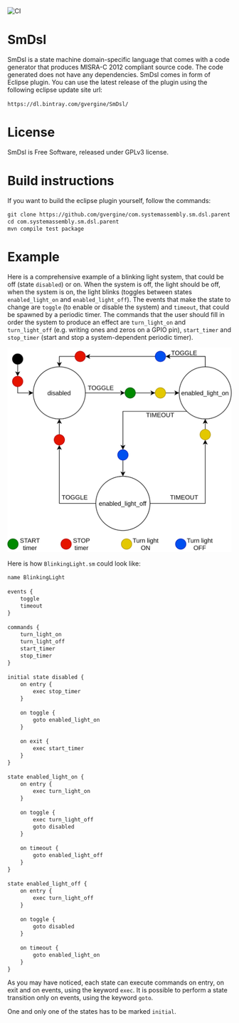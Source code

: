 ![CI](https://github.com/gvergine/com.systemassembly.sm.dsl.parent/workflows/Java%20CI%20with%20Maven/badge.svg)
# SmDsl
SmDsl is a state machine domain-specific language that comes with a code generator that produces MISRA-C 2012 compliant source code. The code generated does not have any dependencies.
SmDsl comes in form of Eclipse plugin. You can use the latest release of the plugin using the following eclipse update site url:

`https://dl.bintray.com/gvergine/SmDsl/`

# License
SmDsl is Free Software, released under GPLv3 license.

# Build instructions
If you want to build the eclipse plugin yourself, follow the commands:

```
git clone https://github.com/gvergine/com.systemassembly.sm.dsl.parent
cd com.systemassembly.sm.dsl.parent
mvn compile test package
```
# Example

Here is a comprehensive example of a blinking light system, that could be off (state `disabled`) or on. When the system is off, the light should be off, when the system is on, the light blinks (toggles between states `enabled_light_on` and `enabled_light_off`).
The events that make the state to change are `toggle` (to enable or disable the system) and `timeout`, that could be spawned by a periodic timer.
The commands that the user should fill in order the system to produce an effect are `turn_light_on` and `turn_light_off` (e.g. writing ones and zeros on a GPIO pin), `start_timer` and `stop_timer` (start and stop a system-dependent periodic timer).

![BlinkingLight.png](https://github.com/gvergine/com.systemassembly.sm.dsl.parent/blob/master/com.systemassembly.sm.dsl.tests/src/com/systemassembly/sm/dsl/tests/models/BlinkingLight.png?raw=true)

Here is how `BlinkingLight.sm` could look like:


```
name BlinkingLight

events {
    toggle
    timeout
}

commands {
    turn_light_on
    turn_light_off
    start_timer
    stop_timer
}

initial state disabled {
    on entry {
        exec stop_timer
    }

    on toggle {
        goto enabled_light_on
    }

    on exit {
        exec start_timer
    }
}

state enabled_light_on {
    on entry {
        exec turn_light_on
    }

    on toggle {
        exec turn_light_off
        goto disabled
    }

    on timeout {
        goto enabled_light_off
    }
}

state enabled_light_off {
    on entry {
        exec turn_light_off
    }

    on toggle {
        goto disabled
    }

    on timeout {
        goto enabled_light_on
    }
}
```

As you may have noticed, each state can execute commands on entry, on exit and on events, using the keyword `exec`. It is possible to perform a state transition only on events, using the keyword `goto`.

One and only one of the states has to be marked `initial`.


